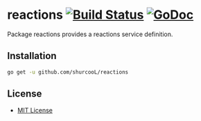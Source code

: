# reactions [![Build Status](https://travis-ci.org/shurcooL/reactions.svg?branch=master)](https://travis-ci.org/shurcooL/reactions) [![GoDoc](https://godoc.org/github.com/shurcooL/reactions?status.svg)](https://godoc.org/github.com/shurcooL/reactions)

Package reactions provides a reactions service definition.

Installation
------------

```bash
go get -u github.com/shurcooL/reactions
```

License
-------

-	[MIT License](https://opensource.org/licenses/mit-license.php)
